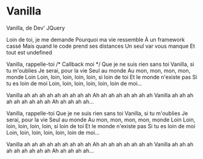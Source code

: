 # Vanilla


Vanilla, de Dev' JQuery

Loin de toi, je me demande 
Pourquoi ma vie ressemble 
À un framework cassé 
Mais quand le code prend ses distances 
Un seul var vous manque 
Et tout est undefined

Vanilla, rappelle-toi /* Callback moi */
Que je ne suis rien sans toi 
Vanilla, si tu m'oublies 
Je serai, pour la vie 
Seul au monde 
Au mon, mon, mon, mon, monde 
Loin 
Loin, loin, loin, loin, loin, si loin de toi 
Et le monde n'existe pas 
Si tu es loin de moi 
Loin, loin, loin, loin, loin, loin de moi...

Vanilla ah ah ah ah ah ah ah ah ah
Ah ah ah ah ah ah ah ah
Vanilla ah ah ah ah ah ah ah ah ah
Ah ah ah ah ah...

Vanilla, rappelle-toi
Que je ne suis rien sans toi
Vanilla, si tu m'oublies
Je serai, pour la vie
Seul au monde
Au mon, mon, mon, mon, monde
Loin
Loin, loin, loin, loin, loin, si loin de toi
Et le monde n'existe pas
Si tu es loin de moi
Loin, loin, loin, loin, loin, loin de moi...

Vanilla ah ah ah ah ah ah ah ah ah
Ah ah ah ah ah ah ah ah
Vanilla ah ah ah ah ah ah ah ah ah
Ah ah ah ah ah...
